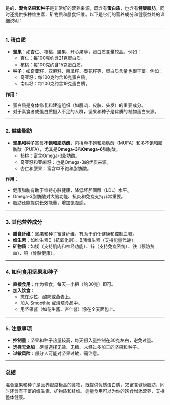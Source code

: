 是的，**混合坚果和种子**是非常好的营养来源，既含有**蛋白质**，也含有**健康脂肪**，同时还提供多种维生素、矿物质和膳食纤维。以下是它们的营养成分和健康益处的详细说明：

---

### **1. 蛋白质**
- **坚果**：如杏仁、核桃、腰果、开心果等，蛋白质含量较高。例如：
  - 杏仁：每100克约含21克蛋白质。
  - 核桃：每100克约含15克蛋白质。
- **种子**：如奇亚籽、亚麻籽、南瓜籽、葵花籽等，蛋白质含量也很丰富。例如：
  - 奇亚籽：每100克约含16克蛋白质。
  - 南瓜籽：每100克约含19克蛋白质。

**作用**：
- 蛋白质是身体修复和建造组织（如肌肉、皮肤、头发）的重要成分。
- 对于素食者或蛋白质摄入不足的人群，坚果和种子是优质的植物蛋白来源。

---

### **2. 健康脂肪**
- **坚果和种子**富含**不饱和脂肪酸**，包括单不饱和脂肪酸（MUFA）和多不饱和脂肪酸（PUFA），尤其是**Omega-3**和**Omega-6**脂肪酸。
  - 核桃：富含Omega-3脂肪酸。
  - 奇亚籽和亚麻籽：也是Omega-3的优质来源。
  - 杏仁和腰果：富含单不饱和脂肪酸。

**作用**：
- 健康脂肪有助于维持心脏健康，降低坏胆固醇（LDL）水平。
- Omega-3脂肪酸对大脑功能、抗炎和免疫支持非常重要。
- 脂肪还能提供长效能量，增加饱腹感。

---

### **3. 其他营养成分**
- **膳食纤维**：坚果和种子富含纤维，有助于消化健康和控制血糖。
- **维生素**：如维生素E（抗氧化剂）、B族维生素（支持能量代谢）。
- **矿物质**：如镁（支持肌肉和神经功能）、锌（支持免疫系统）、铁（预防贫血）、钙（骨骼健康）。

---

### **4. 如何食用坚果和种子**
- **直接食用**：作为零食，每天一小把（约30克）即可。
- **加入饮食**：
  - 撒在沙拉、酸奶或燕麦上。
  - 加入 Smoothie 或烘焙食品中。
  - 用坚果酱（如花生酱、杏仁酱）涂在全麦面包上。

---

### **5. 注意事项**
- **控制量**：坚果和种子热量较高，每天摄入量控制在30克左右，避免过量。
- **选择无添加**：尽量选择无盐、无糖、未经过多加工的坚果和种子。
- **过敏风险**：部分人可能对坚果过敏，需注意。

---

### **总结**
混合坚果和种子是营养密度极高的食物，既提供优质蛋白质，又富含健康脂肪，同时还含有丰富的维生素、矿物质和纤维。适量食用可以为你的饮食增添营养，支持整体健康。